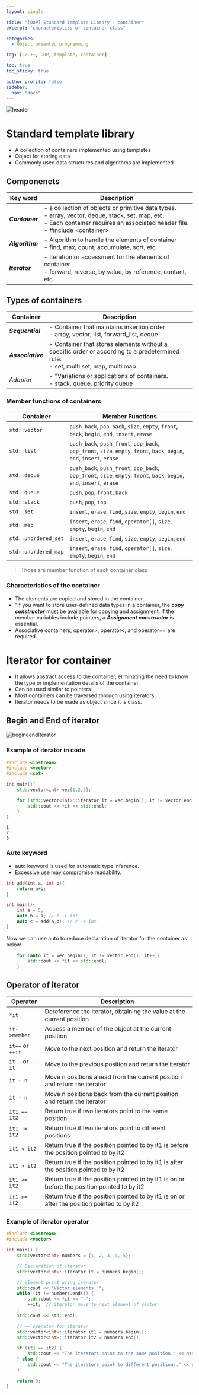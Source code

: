 ```yaml
---
layout: single

title: "[OOP] Standard Template Library - container"
excerpt: "characteristics of container class"

categories:
  - Object oriented programming

tag: [C/C++, OOP, template, container] 

toc: true
toc_sticky: true

author_profile: false
sidebar:
  nav: "docs"
---
```


![header](https://capsule-render.vercel.app/api?type=rect&color=20:660099,100:E2231A)

# Standard template library

- A collection of containers implemented using templates
- Object for storing data
- Commonly used data structures and algorithms are implemented

## Componenets

|Key word|Description|
|---|---|
|***Container***|- a collection of objects or primitive data types.<br> - array, vector, deque, stack, set, map, etc.<br> - Each container requires an associated header file.<br> - #include &lt;container&gt;|
|***Algorithm***|- Algorithm to handle the elements of container<br> - find, max, count, accumulate, sort, etc.|
|***Iterator***|- Iteration or accessment for the elements of container<br> - forward, reverse, by value, by reference, contant, etc.|

## Types of containers

|Container|Description|
|---|---|
|***Sequential***|- Container that maintains insertion order<br> - array, vector, list, forward_list, deque|
|***Associative***|- Container that stores elements without a specific order or according to a predetermined rule.<br> - set, multi set, map, multi map|
|*Adaptor*|- "Variations or applications of containers.<br> - stack, queue, priority queue|

### Member functions of containers

| Container            |Member Functions                   |
|----------------------|-------------------------------------------|
| `std::vector`        | `push_back`, `pop_back`, `size`, `empty`, `front`, `back`, `begin`, `end`, `insert`, `erase` |
| `std::list`          | `push_back`, `push_front`, `pop_back`, `pop_front`, `size`, `empty`, `front`, `back`, `begin`, `end`, `insert`, `erase` |
| `std::deque`         | `push_back`, `push_front`, `pop_back`, `pop_front`, `size`, `empty`, `front`, `back`, `begin`, `end`, `insert`, `erase` |
| `std::queue`         | `push`, `pop`, `front`, `back`             |
| `std::stack`         | `push`, `pop`, `top`                       |
| `std::set`           | `insert`, `erase`, `find`, `size`, `empty`, `begin`, `end` |
| `std::map`           | `insert`, `erase`, `find`, `operator[]`, `size`, `empty`, `begin`, `end` |
| `std::unordered_set` | `insert`, `erase`, `find`, `size`, `empty`, `begin`, `end` |
| `std::unordered_map` | `insert`, `erase`, `find`, `operator[]`, `size`, `empty`, `begin`, `end` |

>Those are member function of each container class

### Characteristics of the container
- The elements are copied and stored in the container.
- "If you want to store user-defined data types in a container, the ***copy constructor*** must be available for copying and assignment. If the member variables include pointers, a ***Assignment constructor*** is essential.
- Associative containers, operator>, operator<, and operator== are required.



# Iterator for container
- It allows abstract access to the container, eliminating the need to know the type or implementation details of the container.
- Can be used similar to pointers.
- Most containers can be traversed through using iterators.
- Iterator needs to be made as object since it is class. 

## Begin and End of iterator

![begineendIterator](https://www.programiz.com/sites/tutorial2program/files/vector-iterator.png)

### Example of iterator in code

```cpp
#include <iostream>
#include <vector>
#include <set>

int main(){
    std::vector<int> vec{1,2,3};

    for (std::vector<int>::iterator it = vec.begin(); it != vector.end(); it++){
        std::cout << *it << std::endl;
    }
}
```
```console
1
2
3
```
### Auto keyword

- auto keyword is used for automatic type inference.
- Excessive use may compromise readability.

```cpp
int add(int a, int b){
    return a+b;
}

int main(){
    int a = 5;
    auto b = a; // b -> int
    auto c = add(a,b); // c -> int 
}
```

Now we can use auto to reduce declaration of iterator for the container as below

```cpp
    for (auto it = vec.begin(); it != vector.end(); it++){
        std::cout << *it << std::endl;
    }
```

## Operator of iterator 

| Operator              | Description                                       |
|-----------------------|---------------------------------------------------|
| `*it`                 | Dereference the iterator, obtaining the value at the current position |
| `it->member`          | Access a member of the object at the current position |
| `it++` or `++it`      | Move to the next position and return the iterator |
| `it--` or `--it`      | Move to the previous position and return the iterator |
| `it + n`              | Move n positions ahead from the current position and return the iterator |
| `it - n`              | Move n positions back from the current position and return the iterator |
| `it1 == it2`          | Return true if two iterators point to the same position |
| `it1 != it2`          | Return true if two iterators point to different positions |
| `it1 < it2`           | Return true if the position pointed to by it1 is before the position pointed to by it2 |
| `it1 > it2`           | Return true if the position pointed to by it1 is after the position pointed to by it2 |
| `it1 <= it2`          | Return true if the position pointed to by it1 is on or before the position pointed to by it2 |
| `it1 >= it2`          | Return true if the position pointed to by it1 is on or after the position pointed to by it2 |

### Example of iterator operator

```cpp
#include <iostream>
#include <vector>

int main() {
    std::vector<int> numbers = {1, 2, 3, 4, 5};

    // Declaration of iterator
    std::vector<int>::iterator it = numbers.begin();

    // element print using iterator
    std::cout << "Vector elements: ";
    while (it != numbers.end()) {
        std::cout << *it << " ";
        ++it;  // iterator move to next element of vector
    }
    std::cout << std::endl;

    // == operator for iterator
    std::vector<int>::iterator it1 = numbers.begin();
    std::vector<int>::iterator it2 = numbers.end();

    if (it1 == it2) {
        std::cout << "The iterators point to the same position." << std::endl;
    } else {
        std::cout << "The iterators point to different positions." << std::endl;
    }

    return 0;
}
```

